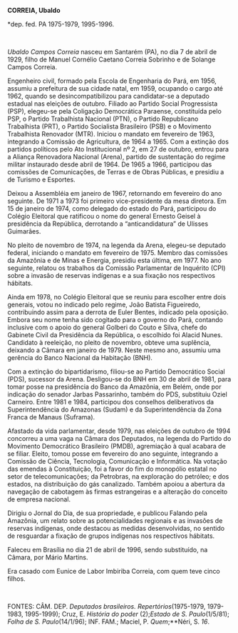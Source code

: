 **CORREIA, Ubaldo**

\*dep. fed. PA 1975-1979, 1995-1996.

 

*Ubaldo Campos Correia* nasceu em Santarém (PA), no dia 7 de abril de
1929, filho de Manuel Cornélio Caetano Correia Sobrinho e de Solange
Campos Correia.

Engenheiro civil, formado pela Escola de Engenharia do Pará, em 1956,
assumiu a prefeitura de sua cidade natal, em 1959, ocupando o cargo até
1962, quando se desincompatibilizou para candidatar-se a deputado
estadual nas eleições de outubro. Filiado ao Partido Social Progressista
(PSP), elegeu-se pela Coligação Democrática Paraense, constituída pelo
PSP, o Partido Trabalhista Nacional (PTN), o Partido Republicano
Trabalhista (PRT), o Partido Socialista Brasileiro (PSB) e o Movimento
Trabalhista Renovador (MTR). Iniciou o mandato em fevereiro de 1963,
integrando a Comissão de Agricultura, de 1964 a 1965. Com a extinção dos
partidos políticos pelo Ato Institucional nº 2, em 27 de outubro, entrou
para a Aliança Renovadora Nacional (Arena), partido de sustentação do
regime militar instaurado desde abril de 1964. De 1965 a 1966,
participou das comissões de Comunicações, de Terras e de Obras Públicas,
e presidiu a de Turismo e Esportes.

Deixou a Assembléia em janeiro de 1967, retornando em fevereiro do ano
seguinte. De 1971 a 1973 foi primeiro vice-presidente da mesa diretora.
Em 15 de janeiro de 1974, como delegado do estado do Pará, participou do
Colégio Eleitoral que ratificou o nome do general Ernesto Geisel à
presidência da República, derrotando a “anticandidatura” de Ulisses
Guimarães.

No pleito de novembro de 1974, na legenda da Arena, elegeu-se deputado
federal, iniciando o mandato em fevereiro de 1975. Membro das comissões
da Amazônia e de Minas e Energia, presidiu esta última, em 1977. No ano
seguinte, relatou os trabalhos da Comissão Parlamentar de Inquérito
(CPI) sobre a invasão de reservas indígenas e a sua fixação nos
respectivos hábitats.

Ainda em 1978, no Colégio Eleitoral que se reuniu para escolher entre
dois generais, votou no indicado pelo regime, João Batista Figueiredo,
contribuindo assim para a derrota de Euler Bentes, indicado pela
oposição. Embora seu nome tenha sido cogitado para o governo do Pará,
contando inclusive com o apoio do general Golberi do Couto e Silva,
chefe do Gabinete Civil da Presidência da República, o escolhido foi
Alacid Nunes. Candidato à reeleição, no pleito de novembro, obteve uma
suplência, deixando a Câmara em janeiro de 1979. Neste mesmo ano,
assumiu uma gerência do Banco Nacional da Habitação (BNH).

Com a extinção do bipartidarismo, filiou-se ao Partido Democrático
Social (PDS), sucessor da Arena. Desligou-se do BNH em 30 de abril de
1981, para tomar posse na presidência do Banco da Amazônia, em Belém,
onde por indicação do senador Jarbas Passarinho, também do PDS,
substituiu Oziel Carneiro. Entre 1981 e 1984, participou dos conselhos
deliberativos da Superintendência do Amazonas (Sudam) e da
Superintendência da Zona Franca de Manaus (Suframa).

Afastado da vida parlamentar, desde 1979, nas eleições de outubro de
1994 concorreu a uma vaga na Câmara dos Deputados, na legenda do Partido
do Movimento Democrático Brasileiro (PMDB), agremiação à qual acabara de
se filiar. Eleito, tomou posse em fevereiro do ano seguinte, integrando
a Comissão de Ciência, Tecnologia, Comunicação e Informática. Na votação
das emendas à Constituição, foi a favor do fim do monopólio estatal no
setor de telecomunicações; da Petrobras, na exploração do petróleo; e
dos estados, na distribuição do gás canalizado. Também apoiou a abertura
da navegação de cabotagem às firmas estrangeiras e a alteração do
conceito de empresa nacional.

Dirigiu o Jornal do Dia, de sua propriedade, e publicou Falando pela
Amazônia, um relato sobre as potencialidades regionais e as invasões de
reservas indígenas, onde destacou as medidas desenvolvidas, no sentido
de resguardar a fixação de grupos indígenas nos respectivos hábitats.

Faleceu em Brasília no dia 21 de abril de 1996, sendo substituído, na
Câmara, por Mário Martins.     

Era casado com Eunice de Labor Imbiriba Correia, com quem teve cinco
filhos.

 

FONTES: CÂM. DEP. *Deputados brasileiros. Repertórios*(1975-1979,
1979-1983, 1995-1999); Cruz, E. *História do poder* (2);*Estado de* *S.
Paulo*(1/5/81); *Folha de S. Paulo*(14/1/96); INF. FAM.; Maciel, P.
*Quem*;**Néri, S. *16*.

 

 
